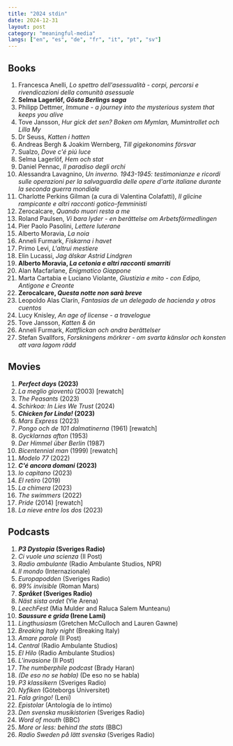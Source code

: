 ```yaml
---
title: "2024 stdin"
date: 2024-12-31
layout: post
category: "meaningful-media"
langs: ["en", "es", "de", "fr", "it", "pt", "sv"]
---
```


## Books
1. Francesca Anelli, _Lo spettro dell'asessualità - corpi, percorsi e rivendicazioni della comunità asessuale_
2. **Selma Lagerlöf, _Gösta Berlings saga_**
3. Philipp Dettmer, _Immune - a journey into the mysterious system that keeps you alive_
4. Tove Jansson, _Hur gick det sen? Boken om Mymlan, Mumintrollet och Lilla My_
5. Dr Seuss, _Katten i hatten_
6. Andreas Bergh & Joakim Wernberg, _Till gigekonomins försvar_
7. Sualzo, _Dove c'é piú luce_
8. Selma Lagerlöf, _Hem och stat_
9. Daniel Pennac, _Il paradiso degli orchi_
10. Alessandra Lavagnino, _Un inverno. 1943-1945: testimonianze e ricordi sulle operazioni per la salvaguardia delle opere d'arte italiane durante la seconda guerra mondiale_
11. Charlotte Perkins Gilman (a cura di Valentina Colafatti), _Il glicine rampicante e altri racconti gotico-femministi_
12. Zerocalcare, _Quando muori resta a me_
13. Roland Paulsen, _Vi bara lyder - en berättelse om Arbetsförmedlingen_
14. Pier Paolo Pasolini, _Lettere luterane_
15. Alberto Moravia, _La noia_
16. Anneli Furmark, _Fiskarna i havet_
17. Primo Levi, _L'altrui mestiere_
18. Elin Lucassi, _Jag älskar Astrid Lindgren_
19. **Alberto Moravia, _La cetonia e altri racconti smarriti_**
20. Alan Macfarlane, _Enigmatico Giappone_
21. Marta Cartabia e Luciano Violante, _Giustizia e mito - con Edipo, Antigone e Creonte_
22. **Zerocalcare, _Questa notte non sarà breve_** 
23. Leopoldo Alas Clarín, _Fantasias de un delegado de hacienda y otros cuentos_
24. Lucy Knisley, _An age of license - a travelogue_
25. Tove Jansson, _Katten & ön_
26. Anneli Furmark, _Kattflickan och andra berättelser_
27. Stefan Svallfors, _Forskningens mörkrer - om svarta känslor och konsten att vara lagom rädd_

## Movies
1. **_Perfect days_ (2023)**
2. _La meglio gioventù_ (2003) [rewatch]
3. _The Peasants_ (2023)
4. _Schirkoa: In Lies We Trust_ (2024)
6. **_Chicken for Linda!_ (2023)**
5. _Mars Express_ (2023)
6. _Pongo och de 101 dalmatinerna_ (1961) [rewatch]
7. _Gycklarnas afton_ (1953)
8. _Der Himmel über Berlin_ (1987)
9. _Bicentennial man_ (1999) [rewatch]
10. _Modelo 77_ (2022)
11. **_C'é ancora domani_ (2023)**
12. _Io capitano_ (2023)
13. _El retiro_ (2019)
14. _La chimera_ (2023)
15. _The swimmers_ (2022)
16. _Pride_ (2014) [rewatch]
17. _La nieve entre los dos_ (2023)

## Podcasts
1. __*P3 Dystopia* (Sveriges Radio)__
2. _Ci vuole una scienza_ (Il Post)
3. _Radio ambulante_ (Radio Ambulante Studios, NPR)
4. _Il mondo_ (Internazionale)
5. _Europapodden_ (Sveriges Radio)
6. _99% invisible_ (Roman Mars)
7. **_Språket_ (Sveriges Radio)**
8. _Näst sista ordet_ (Yle Arena)
9. _LeechFest_ (Mia Mulder and Raluca Salem Munteanu)
10. __*Saussure e grida* (Irene Lami)__
11. _Lingthusiasm_ (Gretchen McCulloch and Lauren Gawne)
12. _Breaking Italy night_ (Breaking Italy)
13. _Amare parole_ (Il Post)
14. _Central_ (Radio Ambulante Studios)
15. _El Hilo_ (Radio Ambulante Studios)
16. _L'invasione_ (Il Post)
17. _The numberphile podcast_ (Brady Haran)
18. _(De eso no se habla)_ (De eso no se habla)
19. _P3 klassikern_ (Sveriges Radio)
20. _Nyfiken_ (Göteborgs Universitet)
21. _Fala gringo!_ (Leni)
22. _Epistolar_ (Antología de lo íntimo)
23. _Den svenska musikistorien_ (Sveriges Radio)
24. _Word of mouth_ (BBC)
25. _More or less: behind the stats_ (BBC)
26. _Radio Sweden på lätt svenska_ (Sveriges Radio)
